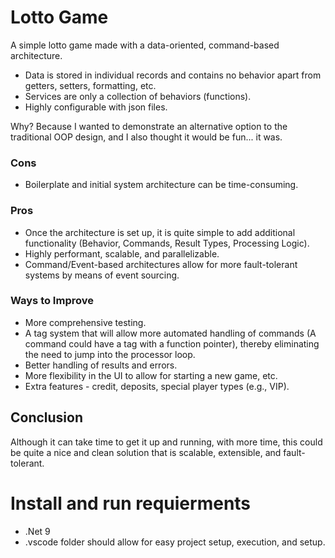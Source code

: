 # Lotto Game

A simple lotto game made with a data-oriented, command-based architecture.

- Data is stored in individual records and contains no behavior apart from getters, setters, formatting, etc.
- Services are only a collection of behaviors (functions).
- Highly configurable with json files.

Why? Because I wanted to demonstrate an alternative option to the traditional OOP design, and I also thought it would be fun... it was.

### Cons
- Boilerplate and initial system architecture can be time-consuming.

### Pros
- Once the architecture is set up, it is quite simple to add additional functionality (Behavior, Commands, Result Types, Processing Logic).
- Highly performant, scalable, and parallelizable.
- Command/Event-based architectures allow for more fault-tolerant systems by means of event sourcing.

### Ways to Improve
- More comprehensive testing.
- A tag system that will allow more automated handling of commands (A command could have a tag with a function pointer), thereby eliminating the need to jump into the processor loop.
- Better handling of results and errors.
- More flexibility in the UI to allow for starting a new game, etc.
- Extra features - credit, deposits, special player types (e.g., VIP).

## Conclusion
Although it can take time to get it up and running, with more time, this could be quite a nice and clean solution that is scalable, extensible, and fault-tolerant.

# Install and run requierments
- .Net 9
- .vscode folder should allow for easy project setup, execution, and setup.